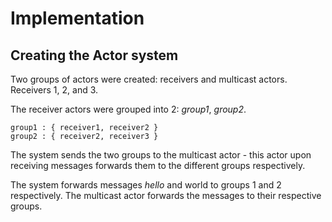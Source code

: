 # Implementation
## Creating the Actor system

Two groups of actors were created: receivers and multicast actors.
Receivers 1, 2, and 3. 

The receiver actors were grouped into 2: _group1_, _group2_.
    
    group1 : { receiver1, receiver2 }
    group2 : { receiver2, receiver3 }

The system sends the two groups to the multicast actor - this actor upon receiving messages forwards them to 
the different groups respectively.

The system forwards messages _hello_ and world to groups 1 and 2 respectively.
The multicast actor forwards the messages to their respective groups.